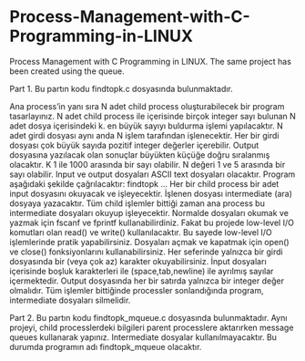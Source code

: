 # Process-Management-with-C-Programming-in-LINUX
Process Management with C Programming in LINUX. The same project has been created using the queue.

Part 1.
Bu partın kodu findtopk.c dosyasında bulunmaktadır. 

Ana process’in yanı sıra N adet child process oluşturabilecek bir program tasarlayınız.
N adet child process ile içerisinde birçok integer sayı bulunan N adet dosya içerisindeki k. en büyük sayıyı buldurma işlemi yapılacaktır. N adet girdi dosyası aynı anda N işlem tarafından işlenecektir. Her bir girdi dosyası çok büyük sayıda pozitif integer değerler içerebilir. Output dosyasına yazılacak olan sonuçlar büyükten küçüğe doğru sıralanmış olacaktır. K 1 ile 1000 arasında bir sayı olabilir. N değeri 1 ve 5 arasında bir sayı olabilir. Input ve output dosyaları ASCII text dosyaları olacaktır. Program aşağıdaki şekilde çağrılacaktır:
findtopk <k> <N> <infile1> ...<infileN> <outfile>
Her bir child process bir adet input dosyasını okuyacak ve işleyecektir. İşlenen dosyası intermediate (ara) dosyaya yazacaktır. Tüm child işlemler bittiği zaman ana process bu intermediate dosyaları okuyup işleyecektir. Normalde dosyaları okumak ve yazmak için fscanf ve fprintf kullanabilirdiniz. Fakat bu projede low-level I/O komutları olan read() ve write() kullanılacaktır. Bu sayede low-level I/O işlemlerinde pratik yapabilirsiniz. Dosyaları açmak ve kapatmak için open() ve close() fonksiyonlarını kullanabilirsiniz. Her seferinde yalnızca bir girdi dosyasında bir (veya çok az) karakter okuyabilirsiniz. İnput dosyaları içerisinde boşluk karakterleri ile (space,tab,newline) ile ayrılmış sayılar içermektedir. Output dosyasında her bir satırda yalnızca bir integer değer olmalıdır. Tüm işlemler bittiğinde processler sonlandığında program, intermediate dosyaları silmelidir.

Part 2. 
Bu partın kodu findtopk_mqueue.c dosyasında bulunmaktadır. 
Aynı projeyi, child processlerdeki bilgileri parent processlere aktarırken message queues kullanarak yapınız. Intermediate dosyalar kullanılmayacaktır. Bu durumda programın adı findtopk_mqueue olacaktır. 

